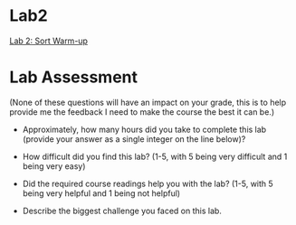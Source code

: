 Lab2
====

[Lab 2: Sort Warm-up](https://www.cs.swarthmore.edu/~chaganti/cs31/s19/labs/lab02.html)

# Lab Assessment

(None of these questions will have an impact on your grade, this is to
 help provide me the feedback I need to make the course the best it can be.)


  - Approximately, how many hours did you take to complete this lab
    (provide your answer as a single integer on the line below)?



  -  How difficult did you find this lab?
    (1-5, with 5 being very difficult and 1 being very easy)



  -  Did the required course readings help you with the lab?
    (1-5, with 5 being very helpful and 1 being not helpful)



  -  Describe the biggest challenge you faced on this lab.
